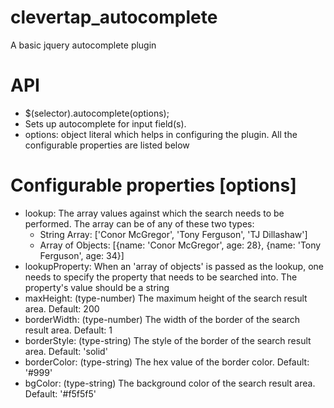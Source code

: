 # clevertap_autocomplete
A basic jquery autocomplete plugin

# API

  - $(selector).autocomplete(options);
  - Sets up autocomplete for input field(s).
  - options: object literal which helps in configuring the plugin. All the configurable properties are listed below
 
# Configurable properties [options]

- lookup: The array values against which the search needs to be performed. The array can be of any of these two types:
    - String Array: ['Conor McGregor', 'Tony Ferguson', 'TJ Dillashaw']
    - Array of Objects: [{name: 'Conor McGregor', age: 28}, {name: 'Tony Ferguson', age: 34}]
- lookupProperty: When an 'array of objects' is passed as the lookup, one needs to specify the property that needs to be searched into. The property's value should be a string
- maxHeight: (type-number) The maximum height of the search result area. Default: 200
- borderWidth: (type-number) The width of the border of the search result area. Default: 1
- borderStyle: (type-string) The style of the border of the search result area. Default: 'solid'
- borderColor: (type-string) The hex value of the border color. Default: '#999'
- bgColor: (type-string) The background color of the search result area. Default: '#f5f5f5'

